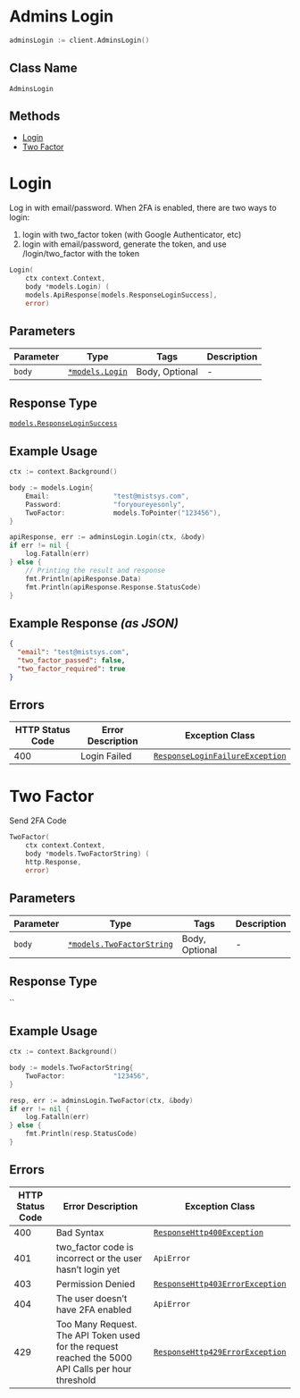 # Admins Login

```go
adminsLogin := client.AdminsLogin()
```

## Class Name

`AdminsLogin`

## Methods

* [Login](../../doc/controllers/admins-login.md#login)
* [Two Factor](../../doc/controllers/admins-login.md#two-factor)


# Login

Log in with email/password.
When 2FA is enabled, there are two ways to login:

1. login with two_factor token (with Google Authenticator, etc)
2. login with email/password, generate the token, and use /login/two_factor with the token

```go
Login(
    ctx context.Context,
    body *models.Login) (
    models.ApiResponse[models.ResponseLoginSuccess],
    error)
```

## Parameters

| Parameter | Type | Tags | Description |
|  --- | --- | --- | --- |
| `body` | [`*models.Login`](../../doc/models/login.md) | Body, Optional | - |

## Response Type

[`models.ResponseLoginSuccess`](../../doc/models/response-login-success.md)

## Example Usage

```go
ctx := context.Background()

body := models.Login{
    Email:                "test@mistsys.com",
    Password:             "foryoureyesonly",
    TwoFactor:            models.ToPointer("123456"),
}

apiResponse, err := adminsLogin.Login(ctx, &body)
if err != nil {
    log.Fatalln(err)
} else {
    // Printing the result and response
    fmt.Println(apiResponse.Data)
    fmt.Println(apiResponse.Response.StatusCode)
}
```

## Example Response *(as JSON)*

```json
{
  "email": "test@mistsys.com",
  "two_factor_passed": false,
  "two_factor_required": true
}
```

## Errors

| HTTP Status Code | Error Description | Exception Class |
|  --- | --- | --- |
| 400 | Login Failed | [`ResponseLoginFailureException`](../../doc/models/response-login-failure-exception.md) |


# Two Factor

Send 2FA Code

```go
TwoFactor(
    ctx context.Context,
    body *models.TwoFactorString) (
    http.Response,
    error)
```

## Parameters

| Parameter | Type | Tags | Description |
|  --- | --- | --- | --- |
| `body` | [`*models.TwoFactorString`](../../doc/models/two-factor-string.md) | Body, Optional | - |

## Response Type

``

## Example Usage

```go
ctx := context.Background()

body := models.TwoFactorString{
    TwoFactor:            "123456",
}

resp, err := adminsLogin.TwoFactor(ctx, &body)
if err != nil {
    log.Fatalln(err)
} else {
    fmt.Println(resp.StatusCode)
}
```

## Errors

| HTTP Status Code | Error Description | Exception Class |
|  --- | --- | --- |
| 400 | Bad Syntax | [`ResponseHttp400Exception`](../../doc/models/response-http-400-exception.md) |
| 401 | two_factor code is incorrect or the user hasn’t login yet | `ApiError` |
| 403 | Permission Denied | [`ResponseHttp403ErrorException`](../../doc/models/response-http-403-error-exception.md) |
| 404 | The user doesn’t have 2FA enabled | `ApiError` |
| 429 | Too Many Request. The API Token used for the request reached the 5000 API Calls per hour threshold | [`ResponseHttp429ErrorException`](../../doc/models/response-http-429-error-exception.md) |

